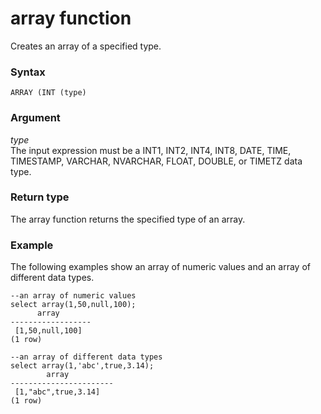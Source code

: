 # array function<a name="r_array"></a>

Creates an array of a specified type\.

### Syntax<a name="r_array-synopsis"></a>

```
ARRAY (INT (type)
```

### Argument<a name="r_array-argument"></a>

 *type*   
The input expression must be a INT1, INT2, INT4, INT8, DATE, TIME, TIMESTAMP, VARCHAR, NVARCHAR, FLOAT, DOUBLE, or TIMETZ data type\.

### Return type<a name="r_array-return-type"></a>

The array function returns the specified type of an array\. 

### Example<a name="r_array-example"></a>

The following examples show an array of numeric values and an array of different data types\.

```
--an array of numeric values
select array(1,50,null,100);
      array
------------------
 [1,50,null,100]
(1 row)

--an array of different data types
select array(1,'abc',true,3.14);
        array
-----------------------
 [1,"abc",true,3.14]
(1 row)
```